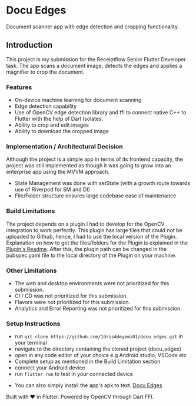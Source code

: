 # Docu Edges

Document scanner app with edge detection and cropping functionality. 

## Introduction

This project is my submission for the Receiptflow Senior Flutter Developer task. The app scans a document image, detects the edges and applies a magnifier to crop the document.

### Features

- On-device machine learning for document scanning 
- Edge detection capability
- Use of OpenCV edge detection library and ffi to connect native C++ to Flutter with the help of Dart Isolates.
- Ability to crop and edit images
- Ability to download the cropped image

### Implementation / Architectural Decision

Although the project is a simple app in terms of its frontend capacity, the project was still implemented as though it was going to grow into an enterprise app using the MVVM approach.
- State Management was done with setState (with a growth route towards use of Riverpod for SM and DI)
- File/Folder structure ensures large codebase ease of maintenance

### Build Limitations

The project depends on a plugin I had to develop for the OpenCV integration to work perfectly. This plugin has large files that could not be uploaded to Github, hence, I had to use the local version of the Plugin. Explanation on how to get the files/folders for the Plugin is explained in the [Plugin's Readme](https://github.com/IdrisAdeyemi01/flutter_detect_edges/blob/main/README.md). After this, the plugin path can be changed in the pubspec.yaml file to the local directory of the Plugin on your machine.

### Other Limitations

- The web and desktop environments were not prioritized for this submission.
- CI / CD was not prioritized for this submission.
- Flavors were not prioritized for this submission.
- Analytics and Error Reporting was not prioritized for this submission.

### Setup Instructions

- run `git clone https://github.com/IdrisAdeyemi01/docu_edges.git` in your terminal
- navigate to the directory containing the cloned project (docu_edges)
- open in any code editor of your choice e.g Android studio, VSCode etc
- Complete setup as mentioned in the Build Limitation section
- connect your Android device
- run `flutter run` to test in your connected device

* You can also simply install the app's apk to text. [Docu Edges](https://drive.google.com/file/d/1qOyIJ-Fj0w9doZE4R5QtGB4ZMjKBTCN8/view?usp=drive_link)

Built with ❤️ in Flutter. Powered by OpenCV through Dart FFI.

